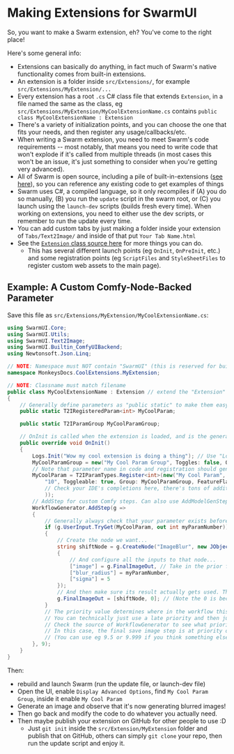 # Making Extensions for SwarmUI

So, you want to make a Swarm extension, eh? You've come to the right place!

Here's some general info:

- Extensions can basically do anything, in fact much of Swarm's native functionality comes from built-in extensions.
- An extension is a folder inside `src/Extensions/`, for example `src/Extensions/MyExtension/...`
- Every extension has a root `.cs` C# class file that extends `Extension`, in a file named the same as the class, eg `src/Extensions/MyExtension/MyCoolExtensionName.cs` contains `public class MyCoolExtensionName : Extension`
- There's a variety of initialization points, and you can choose the one that fits your needs, and then register any usage/callbacks/etc.
- When writing a Swarm extension, you need to meet Swarm's code requirements -- most notably, that means you need to write code that won't explode if it's called from multiple threads (in most cases this won't be an issue, it's just something to consider when you're getting very advanced).
- All of Swarm is open source, including a pile of built-in-extensions ([see here](https://github.com/mcmonkeyprojects/SwarmUI/tree/master/src/BuiltinExtensions)), so you can reference any existing code to get examples of things
- Swarm uses C#, a compiled language, so it only recompiles if (A) you do so manually, (B) you run the `update` script in the swarm root, or (C) you launch using the `launch-dev` scripts (builds fresh every time). When working on extensions, you need to either use the dev scripts, or remember to run the update every time.
- You can add custom tabs by just making a folder inside your extension of `Tabs/Text2Image/` and inside of that put `Your Tab Name.html`
- See the [`Extension` class source here](https://github.com/mcmonkeyprojects/SwarmUI/blob/master/src/Core/Extension.cs) for more things you can do.
    - This has several different launch points (eg `OnInit`, `OnPreInit`, etc.) and some registration points (eg `ScriptFiles` and `StyleSheetFiles` to register custom web assets to the main page).

## Example: A Custom Comfy-Node-Backed Parameter

Save this file as `src/Extensions/MyExtension/MyCoolExtensionName.cs`:

```cs
using SwarmUI.Core;
using SwarmUI.Utils;
using SwarmUI.Text2Image;
using SwarmUI.Builtin_ComfyUIBackend;
using Newtonsoft.Json.Linq;

// NOTE: Namespace must NOT contain "SwarmUI" (this is reserved for built-ins)
namespace MonkeysDocs.CoolExtensions.MyExtension;

// NOTE: Classname must match filename
public class MyCoolExtensionName : Extension // extend the "Extension" class in Swarm Core
{
    // Generally define parameters as "public static" to make them easy to access in other code, actual registration is done in OnInit
    public static T2IRegisteredParam<int> MyCoolParam;

    public static T2IParamGroup MyCoolParamGroup;

    // OnInit is called when the extension is loaded, and is the general place to register most things
    public override void OnInit()
    {
        Logs.Init("Wow my cool extension is doing a thing"); // Use "Logs" for any/all logging.
        MyCoolParamGroup = new("My Cool Param Group", Toggles: false, Open: false, IsAdvanced: true);
        // Note that parameter name in code and registration should generally match (for simple clarity).
        MyCoolParam = T2IParamTypes.Register<int>(new("My Cool Param", "Some description about my cool parameter here. This demo blurs the final image.",
            "10", Toggleable: true, Group: MyCoolParamGroup, FeatureFlag: "comfyui" // "comfyui" feature flag for parameters that require ComfyUI
            // Check your IDE's completions here, there's tons of additional options. Look inside the T2IParamTypes to see how other params are registered.
            ));
        // AddStep for custom Comfy steps. Can also use AddModelGenStep for custom model configuration steps.
        WorkflowGenerator.AddStep(g =>
        {
            // Generally always check that your parameter exists before doing anything (so you don't infect unrelated generations unless the user wants your feature running)
            if (g.UserInput.TryGet(MyCoolParam, out int myParamNumber))
            {
                // Create the node we want...
                string shiftNode = g.CreateNode("ImageBlur", new JObject()
                {
                    // And configure all the inputs to that node...
                    ["image"] = g.FinalImageOut, // Take in the prior final image value
                    ["blur_radius"] = myParamNumber,
                    ["sigma"] = 5
                });
                // And then make sure its result actually gets used. The final save image uses 'FinalImageOut' to identify what to save, so just update that.
                g.FinalImageOut = [shiftNode, 0]; // (Note the 0 is because some nodes have multiple outputs, so 0 means use the first output)
            }
            // The priority value determines where in the workflow this will process.
            // You can technically just use a late priority and then just modify the workflow at will, but it's best to run at the appropriate time.
            // Check the source of WorkflowGenerator to see what priorities are what.
            // In this case, the final save image step is at priority of "10", so we run at "9", ie just before that.
            // (You can use eg 9.5 or 9.999 if you think something else is running at 9 and you need to be after it).
        }, 9);
    }
}
```

Then:
- rebuild and launch Swarm (run the update file, or launch-dev file)
- Open the UI, enable `Display Advanced Options`, find `My Cool Param Group`, inside it enable `My Cool Param`
- Generate an image and observe that it's now generating blurred images!
- Then go back and modify the code to do whatever you actually need.
- Then maybe publish your extension on GitHub for other people to use :D
    - Just `git init` inside the `src/Extension/MyExtension` folder and publish that on GitHub, others can simply `git clone` your repo, then run the update script and enjoy it.
